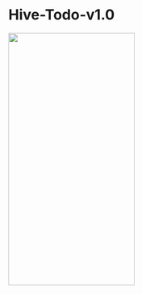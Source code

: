 # Hive-Todo-v1.0

<img src=https://github.com/thedemonKingx1337/quizApp2.0/assets/43701328/50be4b52-f00f-4560-8b64-a0fe7763b252 width="250" height="500"/>
